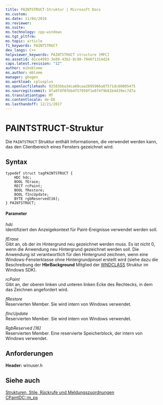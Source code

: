 ```yaml
---
title: PAINTSTRUCT-Struktur | Microsoft Docs
ms.custom: 
ms.date: 11/04/2016
ms.reviewer: 
ms.suite: 
ms.technology: cpp-windows
ms.tgt_pltfrm: 
ms.topic: article
f1_keywords: PAINTSTRUCT
dev_langs: C++
helpviewer_keywords: PAINTSTRUCT structure [MFC]
ms.assetid: 81ce4993-3e89-43b2-8c98-7946f1314d24
caps.latest.revision: "12"
author: mikeblome
ms.author: mblome
manager: ghogen
ms.workload: cplusplus
ms.openlocfilehash: 92583bba3dca60caa2895966a87571dc60805475
ms.sourcegitcommit: 8fa8fdf0fbb4f57950f1e8f4f9b81b4d39ec7d7a
ms.translationtype: MT
ms.contentlocale: de-DE
ms.lasthandoff: 12/21/2017
---
```

# <a name="paintstruct-structure"></a>PAINTSTRUCT-Struktur
Die `PAINTSTRUCT` Struktur enthält Informationen, die verwendet werden kann, das den Clientbereich eines Fensters gezeichnet wird.  
  
## <a name="syntax"></a>Syntax  
  
```  
typedef struct tagPAINTSTRUCT {  
    HDC hdc;  
    BOOL fErase;  
    RECT rcPaint;  
    BOOL fRestore;  
    BOOL fIncUpdate;  
    BYTE rgbReserved[16];  
} PAINTSTRUCT;  
```  
  
#### <a name="parameters"></a>Parameter  
 *hdc*  
 Identifiziert den Anzeigekontext für Paint-Ereignisse verwendet werden soll.  
  
 *fErase*  
 Gibt an, ob der im Hintergrund neu gezeichnet werden muss. Es ist nicht 0, wenn die Anwendung neu Hintergrund gezeichnet werden soll. Die Anwendung ist verantwortlich für den Hintergrund zeichnen, wenn eine Windows-Fensterklasse ohne Hintergrundpinsel erstellt wird (siehe dazu die Beschreibung der **HbrBackground** Mitglied der [WNDCLASS](http://msdn.microsoft.com/library/windows/desktop/ms633576) Struktur im Windows SDK).  
  
 *rcPaint*  
 Gibt an, der oberen linken und unteren linken Ecke des Rechtecks, in dem das Zeichnen angefordert wird.  
  
 *fRestore*  
 Reservierten Member. Sie wird intern von Windows verwendet.  
  
 *fIncUpdate*  
 Reservierten Member. Sie wird intern von Windows verwendet.  
  
 *RgbReserved [16]*  
 Reservierten Member. Eine reservierte Speicherblock, der intern von Windows verwendet.  
  
## <a name="requirements"></a>Anforderungen  
 **Header:** winuser.h  
  
## <a name="see-also"></a>Siehe auch  
 [Strukturen, Stile, Rückrufe und Meldungszuordnungen](../../mfc/reference/structures-styles-callbacks-and-message-maps.md)   
 [CPaintDC::m_ps](../../mfc/reference/cpaintdc-class.md#m_ps)

